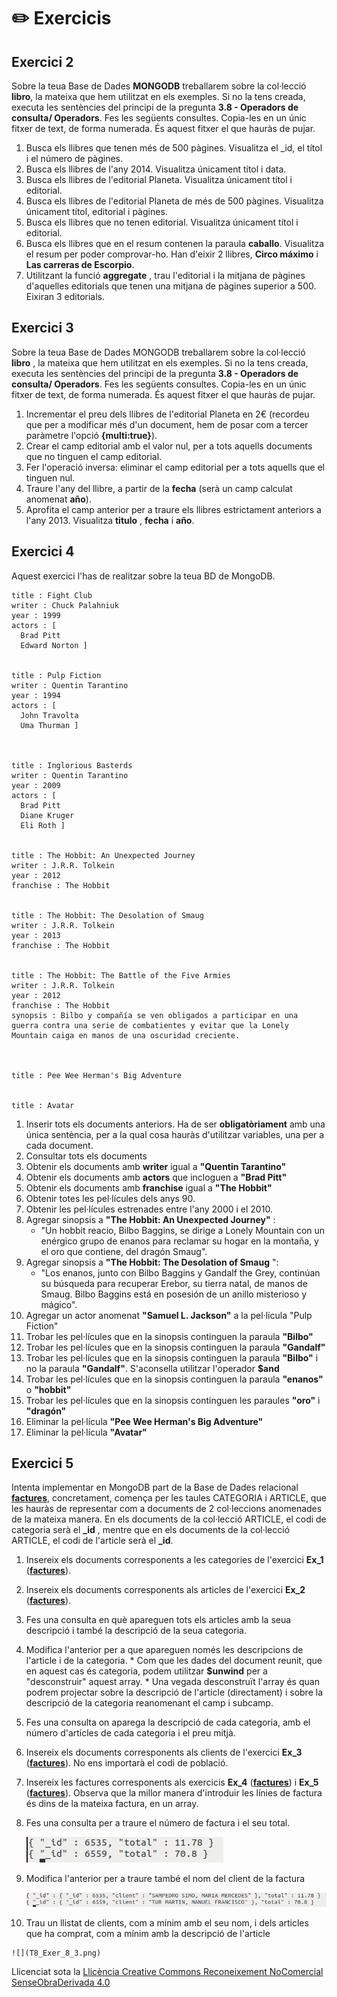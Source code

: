 # :pencil2: Exercicis

## Exercici 2

Sobre la teua Base de Dades **MONGODB** treballarem sobre la col·lecció
**libro**, la mateixa que hem utilitzat en els exemples. Si no la tens
creada, executa les sentències del principi de la pregunta **3.8 - Operadors de consulta/ Operadors**. Fes les següents consultes. Copia-les en un únic fitxer de text, de forma numerada. És aquest fitxer el que hauràs de pujar.

  1. Busca els llibres que tenen més de 500 pàgines. Visualitza el _id, el títol i el número de pàgines.
  2. Busca els llibres de l'any 2014. Visualitza únicament títol i data.
  3. Busca els llibres de l'editorial Planeta. Visualitza únicament títol i editorial.
  4. Busca els llibres de l'editorial Planeta de més de 500 pàgines. Visualitza únicament títol, editorial i pàgines.
  5. Busca els llibres que no tenen editorial. Visualitza únicament títol i editorial.
  6. Busca els llibres que en el resum contenen la paraula **caballo**. Visualitza el resum per poder comprovar-ho. Han d'eixir 2 llibres, **Circo máximo** i **Las carreras de Escorpio**.
  7. Utilitzant la funció **aggregate** , trau l'editorial i la mitjana de pàgines d'aquelles editorials que tenen una mitjana de pàgines superior a 500. Eixiran 3 editorials.

## Exercici 3

Sobre la teua Base de Dades MONGODB treballarem sobre la col·lecció **libro**
, la mateixa que hem utilitzat en els exemples. Si no la tens creada, executa
les sentències del principi de la pregunta **3.8 - Operadors de consulta/ Operadors**. Fes les següents consultes. Copia-les en un únic fitxer de text, de forma numerada. És aquest
fitxer el que hauràs de pujar.

  1. Incrementar el preu dels llibres de l'editorial Planeta en 2€ (recordeu que per a modificar més d'un document, hem de posar com a tercer paràmetre l'opció **{multi:true}**).
  2. Crear el camp editorial amb el valor nul, per a tots aquells documents que no tinguen el camp editorial.
  3. Fer l'operació inversa: eliminar el camp editorial per a tots aquells que el tinguen nul.
  4. Traure l'any del llibre, a partir de la **fecha** (serà un camp calculat anomenat **año**).
  5. Aprofita el camp anterior per a traure els llibres estrictament anteriors a l'any 2013. Visualitza **titulo** , **fecha** i **año**.



## Exercici 4

Aquest exercici l'has de realitzar sobre la teua BD de MongoDB.

    
    
    title : Fight Club
    writer : Chuck Palahniuk
    year : 1999
    actors : [
      Brad Pitt
      Edward Norton ]
    
    
    title : Pulp Fiction
    writer : Quentin Tarantino
    year : 1994
    actors : [
      John Travolta
      Uma Thurman ]
    
    
    
    title : Inglorious Basterds
    writer : Quentin Tarantino
    year : 2009
    actors : [
      Brad Pitt
      Diane Kruger
      Eli Roth ]
    
    
    title : The Hobbit: An Unexpected Journey
    writer : J.R.R. Tolkein
    year : 2012
    franchise : The Hobbit
    
    
    title : The Hobbit: The Desolation of Smaug
    writer : J.R.R. Tolkein
    year : 2013
    franchise : The Hobbit
    
    
    title : The Hobbit: The Battle of the Five Armies
    writer : J.R.R. Tolkein
    year : 2012
    franchise : The Hobbit
    synopsis : Bilbo y compañía se ven obligados a participar en una guerra contra una serie de combatientes y evitar que la Lonely Mountain caiga en manos de una oscuridad creciente.
    
    
    
    title : Pee Wee Herman's Big Adventure
    
    
    title : Avatar

  1. Inserir tots els documents anteriors. Ha de ser **obligatòriament** amb una única sentència, per a la qual cosa hauràs d'utilitzar variables, una per a cada document.
  2. Consultar tots els documents
  3. Obtenir els documents amb **writer** igual a **"Quentin Tarantino"**
  4. Obtenir els documents amb **actors** que incloguen a **"Brad Pitt"**
  5. Obtenir els documents amb **franchise** igual a **"The Hobbit"**
  6. Obtenir totes les pel·lícules dels anys 90.
  7. Obtenir les pel·lícules estrenades entre l'any 2000 i el 2010.
  8. Agregar sinopsis a **"The Hobbit: An Unexpected Journey"** : 
     * "Un hobbit reacio, Bilbo Baggins, se dirige a Lonely Mountain con un enérgico grupo de enanos para reclamar su hogar en la montaña, y el oro que contiene, del dragón Smaug".
  9. Agregar sinopsis a **"The Hobbit: The Desolation of Smaug** ": 
     * "Los enanos, junto con Bilbo Baggins y Gandalf the Grey, continúan su búsqueda para recuperar Erebor, su tierra natal, de manos de Smaug. Bilbo Baggins está en posesión de un anillo misterioso y mágico".
  10. Agregar un actor anomenat **"Samuel L. Jackson"** a la pel·lícula "Pulp Fiction"
  11. Trobar les pel·lícules que en la sinopsis continguen la paraula **"Bilbo"**
  12. Trobar les pel·lícules que en la sinopsis continguen la paraula **"Gandalf"**
  13. Trobar les pel·lícules que en la sinopsis continguen la paraula **"Bilbo"** i no la paraula **"Gandalf"**. S'aconsella utilitzar l'operador **$and**
  14. Trobar les pel·lícules que en la sinopsis continguen la paraula **"enanos"** o **"hobbit"**
  15. Trobar les pel·lícules que en la sinopsis continguen les paraules **"oro"** i **"dragón"**
  16. Eliminar la pel·lícula **"Pee Wee Herman's Big Adventure"**
  17. Eliminar la pel·lícula **"Avatar"**
    

## Exercici 5

Intenta implementar en MongoDB part de la Base de Dades relacional [**factures**](https://asalvadorc.github.io/BBDD_PostgreSQL_DML/exercicis_de_tot_el_tema/),  concretament, comença per les taules CATEGORIA i ARTICLE, que les hauràs de
representar com a documents de 2 col·leccions anomenades de la mateixa manera.
En els documents de la col·lecció ARTICLE, el codi de categoria serà el
**_id** , mentre que en els documents de la col·lecció ARTICLE, el codi de
l'article serà el **_id**.

  1. Insereix els documents corresponents a les categories de l'exercici **Ex_1** ([**factures**](https://asalvadorc.github.io/BBDD_PostgreSQL_DML/exercicis_de_tot_el_tema/)).
  2. Insereix els documents corresponents als articles de l'exercici **Ex_2** ([**factures**](https://asalvadorc.github.io/BBDD_PostgreSQL_DML/exercicis_de_tot_el_tema/)).
  3. Fes una consulta en què apareguen tots els articles amb la seua descripció i també la descripció de la seua categoria.
  4. Modifica l'anterior per a que apareguen només les descripcions de l'article i de la categoria.
    * Com que les dades del document reunit, que en aquest cas és categoria, podem utilitzar **$unwind** per a "desconstruir" aquest array.
    * Una vegada desconstruït l'array és quan podrem projectar sobre la descripció de l'article (directament) i sobre la descripció de la categoria reanomenant el camp i subcamp.
  5. Fes una consulta on aparega la descripció de cada categoria, amb el número d'articles de cada categoria i el preu mitjà.
  6. Insereix els documents corresponents als clients de l'exercici **Ex_3** ([**factures**](https://asalvadorc.github.io/BBDD_PostgreSQL_DML/exercicis_de_tot_el_tema/)). No ens importarà el codi de població.
  7. Insereix les factures corresponents als exercicis **Ex_4** ([**factures**](https://asalvadorc.github.io/BBDD_PostgreSQL_DML/exercicis_de_tot_el_tema/)) i **Ex_5** ([**factures**](https://asalvadorc.github.io/BBDD_PostgreSQL_DML/exercicis_de_tot_el_tema/)). Observa que la millor manera d'introduir les línies de factura és dins de la mateixa factura, en un array.
  8. Fes una consulta per a traure el número de factura i el seu total.

      ![](T8_Exer_8_1.png)

  9. Modifica l'anterior per a traure també el nom del client de la factura

      ![](T8_Exer_8_2.png)

  10. Trau un llistat de clients, com a mínim amb el seu nom, i dels articles que ha comprat, com a mínim amb la descripció de l'article

    ![](T8_Exer_8_3.png)


Llicenciat sota la  [Llicència Creative Commons Reconeixement NoComercial
SenseObraDerivada 4.0](http://creativecommons.org/licenses/by-nc-nd/4.0/)

